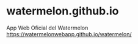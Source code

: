 # watermelon.github.io
App Web Oficial del Watermelon
https://watermelonwebapp.github.io/watermelon/
